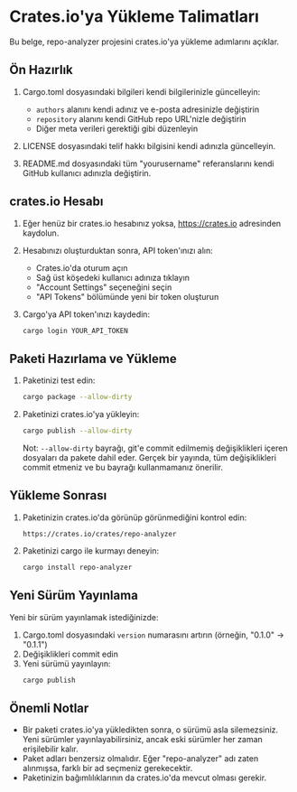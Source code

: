 # Crates.io'ya Yükleme Talimatları

Bu belge, repo-analyzer projesini crates.io'ya yükleme adımlarını açıklar.

## Ön Hazırlık

1. Cargo.toml dosyasındaki bilgileri kendi bilgilerinizle güncelleyin:
   - `authors` alanını kendi adınız ve e-posta adresinizle değiştirin
   - `repository` alanını kendi GitHub repo URL'nizle değiştirin
   - Diğer meta verileri gerektiği gibi düzenleyin

2. LICENSE dosyasındaki telif hakkı bilgisini kendi adınızla güncelleyin.

3. README.md dosyasındaki tüm "yourusername" referanslarını kendi GitHub kullanıcı adınızla değiştirin.

## crates.io Hesabı

1. Eğer henüz bir crates.io hesabınız yoksa, https://crates.io adresinden kaydolun.

2. Hesabınızı oluşturduktan sonra, API token'ınızı alın:
   - Crates.io'da oturum açın
   - Sağ üst köşedeki kullanıcı adınıza tıklayın
   - "Account Settings" seçeneğini seçin
   - "API Tokens" bölümünde yeni bir token oluşturun

3. Cargo'ya API token'ınızı kaydedin:
   ```bash
   cargo login YOUR_API_TOKEN
   ```

## Paketi Hazırlama ve Yükleme

1. Paketinizi test edin:
   ```bash
   cargo package --allow-dirty
   ```

2. Paketinizi crates.io'ya yükleyin:
   ```bash
   cargo publish --allow-dirty
   ```

   Not: `--allow-dirty` bayrağı, git'e commit edilmemiş değişiklikleri içeren dosyaları da pakete dahil eder. Gerçek bir yayında, tüm değişiklikleri commit etmeniz ve bu bayrağı kullanmamanız önerilir.

## Yükleme Sonrası

1. Paketinizin crates.io'da görünüp görünmediğini kontrol edin:
   ```
   https://crates.io/crates/repo-analyzer
   ```

2. Paketinizi cargo ile kurmayı deneyin:
   ```bash
   cargo install repo-analyzer
   ```

## Yeni Sürüm Yayınlama

Yeni bir sürüm yayınlamak istediğinizde:

1. Cargo.toml dosyasındaki `version` numarasını artırın (örneğin, "0.1.0" -> "0.1.1")
2. Değişiklikleri commit edin
3. Yeni sürümü yayınlayın:
   ```bash
   cargo publish
   ```

## Önemli Notlar

- Bir paketi crates.io'ya yükledikten sonra, o sürümü asla silemezsiniz. Yeni sürümler yayınlayabilirsiniz, ancak eski sürümler her zaman erişilebilir kalır.
- Paket adları benzersiz olmalıdır. Eğer "repo-analyzer" adı zaten alınmışsa, farklı bir ad seçmeniz gerekecektir.
- Paketinizin bağımlılıklarının da crates.io'da mevcut olması gerekir. 